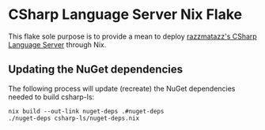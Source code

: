 # CSharp Language Server Nix Flake

This flake sole purpose is to provide a mean to deploy [razzmatazz's CSharp Language Server](https://github.com/razzmatazz/csharp-language-server) through Nix.

## Updating the NuGet dependencies

The following process will update (recreate) the NuGet dependencies needed to build csharp-ls:

```console
nix build --out-link nuget-deps .#nuget-deps
./nuget-deps csharp-ls/nuget-deps.nix
```
